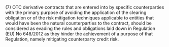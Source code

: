 (7) OTC derivative contracts that are entered into by specific counterparties with the primary purpose of avoiding the application of the clearing obligation or of the risk mitigation techniques applicable to entities that would have been the natural counterparties to the contract, should be considered as evading the rules and obligations laid down in Regulation (EU) No 648/2012 as they hinder the achievement of a purpose of that Regulation, namely mitigating counterparty credit risk.